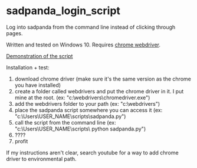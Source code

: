 # sadpanda_login_script
Log into sadpanda from the command line instead of clicking through pages. 

Written and tested on Windows 10.
Requires [chrome webdriver](https://chromedriver.chromium.org/downloads).

[Demonstration of the script](https://twitter.com/Tuny_kun/status/1253113217158574081)


Installation + test:
1. download chrome driver (make sure it's the same version as the chrome you have installed)
2. create a folder called webdrivers and put the chrome driver in it. I put mine at the root. (ex: "c:\webdrivers\chromedriver.exe")
3. add the webdrivers folder to your path (ex: "c:\webdrivers\")
4. place the sadpanda script somewhere you can access it (ex: "c:\Users\USER_NAME\scripts\sadpanda.py") 
5. call the script from the command line (ex: "c:\Users\USER_NAME\scripts\ python sadpanda.py")
6. ????
7. profit

If my instructions aren't clear, search youtube for a way to add chrome driver to environmental path.

